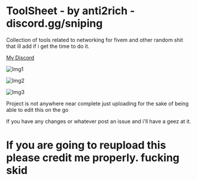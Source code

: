 # ToolSheet - by anti2rich - discord.gg/sniping
Collection of tools related to networking for fivem and other random shit that ill add if i get the time to do it.

[My Discord](https://discord.gg/sniping)

![Img1](https://cdn.discordapp.com/attachments/1235810266969800737/1236651716774985791/Screenshot_2024-05-05_at_10.11.34_pm.png?ex=6638c929&is=663777a9&hm=a987d7f755cd9b09f18e596faa9ec0e888782538ba537baa5e9a93c84227b67d&)

![Img2](https://media.discordapp.net/attachments/1235810266969800737/1236651717370581044/Screenshot_2024-05-05_at_10.12.21_pm.png?ex=6638c929&is=663777a9&hm=bb7dd8b05e9cdddd3f5cf48b6d5003a5d59f6baa3f18ca777f8fb5d59c0add4a&=&format=webp&quality=lossless&width=2520&height=794)

![Img3](https://media.discordapp.net/attachments/1235810266969800737/1236651717098209391/Screenshot_2024-05-05_at_10.11.58_pm.png?ex=6638c929&is=663777a9&hm=f069ecf6a7b3cb21355c8517e34b81ff9e06bfe19ccdd37e50ff22fd240b075c&=&format=webp&quality=lossless&width=2520&height=898)

Project is not anywhere near complete just uploading for the sake of being able to edit this on the go

If you have any changes or whatever post an issue and i'll have a geez at it.

# If you are going to reupload this please credit me properly. fucking skid
